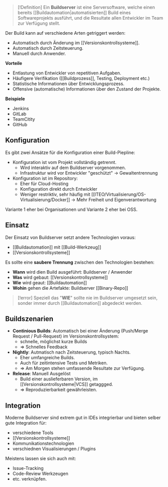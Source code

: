>[!Definition]
>Ein **Buildserver** ist eine Serversoftware, welche einen bereits [[Buildautomation|automatisierten]] Build eines Softwareprojekts ausführt, und die Resultate allen Entwickler im Team zur Verfügung stellt.

Der Build kann auf verschiedene Arten getriggert werden:
- Automatisch durch Änderung im [[Versionskontrollsysteme]].
- Automatisch durch Zeitsteuerung.
- Manuell durch Anwender.

**Vorteile**
- Entlastung von Entwickler von repetitiven Aufgaben.
- Häufigere Verifikation ([[Buildprozess]], Testing, Deployment etc.)
- Statistische Informationen über Entwicklungsprozess.
- Offensive (automatische) Informationen über den Zustand der Projekte.

**Beispiele**
- Jenkins
- GitLab
- TeamCitity
- GitHub

## Konfiguration
Es gibt zwei Ansätze für die Konfiguration einer Build-Piepline:
- Konfiguration ist vom Projekt vollständig getrennt.
	- Wird interaktiv auf dem Buildserver vorgenommen.
	- Infrastruktur wird vor Entwickler "geschützt"
	  -> Gewaltentrennung
- Konfiguration ist im Repository:
	- Eher für Cloud-Hosting
	- Konfiguration direkt durch Entwickler
	- Weniger restriktiv, sehr häufig mit [[ITEO/Virtualisierung/OS-Virtualisierung/Docker]]
		-> Mehr Freiheit und Eigenverantwortung

Variante 1 eher bei Organisationen und Variante 2 eher bei OSS.


## Einsatz
Der Einsatz von Buildserver setzt andere Technologien voraus:
- [[Buildautomation]] mit [[Build-Werkzeug]]
- [[Versionskontrollsysteme]]

Es sollte eine **saubere Trennung** zwischen den Technologien bestehen:
- **Wann** wird dien Build ausgeführt: Buildserver / Anwender
- **Was** wird gebaut: [[Versionskontrollsysteme]]
- **Wie** wird geaut: [[Buildautomation]]
- **Wohin** gehen die Artefakte: Buildserver [[Binary-Repo]]

>[!error]
>Speziell das "**WIE**" sollte nie im Buildserver umgesetzt sein, sonder immer durch [[Buildautomation]] abgedeckt werden.


## Buildszenarien
- **Continious Builds**: Automatisch bei einer Änderung (Push/Merge Request / Pull-Request) im Versionskontrollsystem:
	- schnelle, möglichst kurze Builds
	- => Schnelles Feedback
- **Nightly**: Autmatisch nach Zeitsteuerung, typisch Nachts.
	- Eher umfangreiche Builds.
	- Auch für zeitintensive Tests und Metriken.
	- => Am Morgen stehen umfassende Resultate zur Verfügung.
- **Release**: Manuell Ausgelöst
	- Build einer auslieferbaren Version, im [[Versionskontrollsysteme|VCS]] getaggged.
	- => Reproduzierbarkeit gewährleisten.

## Integration
Moderne Buildserver sind extrem gut in IDEs integrierbar und bieten selber gute Integration für:
- verschiedene Tools
- [[Versionskontrollsysteme]]
- Kommunikationstechnologien
- verschiednen Visualisierungen / Plugins

Meistens lassen sie sich auch mit:
- Issue-Tracking
- Code-Review Werkzeugen
- etc.
verknüpfen.